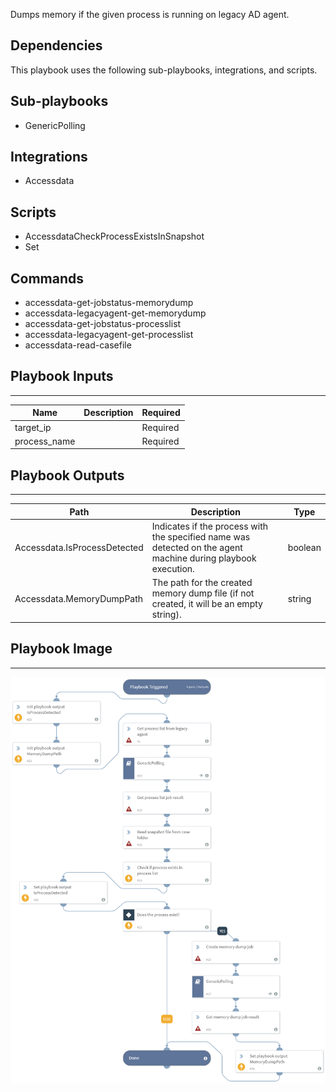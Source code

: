 Dumps memory if the given process is running on legacy AD agent. 

## Dependencies
This playbook uses the following sub-playbooks, integrations, and scripts.

## Sub-playbooks
* GenericPolling

## Integrations
* Accessdata

## Scripts
* AccessdataCheckProcessExistsInSnapshot
* Set 

## Commands
* accessdata-get-jobstatus-memorydump
* accessdata-legacyagent-get-memorydump
* accessdata-get-jobstatus-processlist
* accessdata-legacyagent-get-processlist
* accessdata-read-casefile

## Playbook Inputs
---

| **Name** | **Description** | **Required** |
| --- | --- | --- |
| target_ip |  | Required |
| process_name |  | Required |

## Playbook Outputs
---

| **Path** | **Description** | **Type** |
| --- | --- | --- |
| Accessdata.IsProcessDetected | Indicates if the process with the specified name was detected on the agent machine during playbook execution. | boolean |
| Accessdata.MemoryDumpPath | The path for the created memory dump file (if not created, it will be an empty string). | string |

## Playbook Image
---
![Accessdata_Dump_memory_for_malicious_process](https://raw.githubusercontent.com/demisto/content/1bdd5229392bd86f0cc58265a24df23ee3f7e662/docs/images/playbooks/Accessdata_Dump_memory_for_malicious_process.png)
